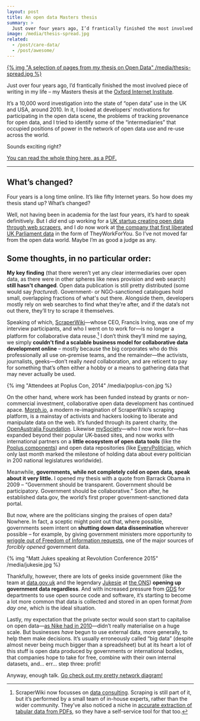 ```yaml
---
layout: post
title: An open data Masters thesis
summary: >
  Just over four years ago, I’d frantically finished the most involved piece of writing in my life: my Masters thesis about Open Data. Today I take a look back at how Open Data has panned out over the intervening four years.
image: /media/thesis-spread.jpg
related:
  - /post/care-data/
  - /post/awesome/
---
```


[{% img "A selection of pages from my thesis on Open Data" /media/thesis-spread.jpg %}](/media/thesis.pdf)

Just over four years ago, I’d frantically finished the most involved piece of writing in my life – my Masters thesis at the [Oxford Internet Institute](http://www.oii.ox.ac.uk).

It’s a 10,000 word investigation into the state of “open data” use in the UK and USA, around 2010. In it, I looked at developers’ motivations for participating in the open data scene, the problems of tracking provenance for open data, and I tried to identify some of the “intermediaries” that occupied positions of power in the network of open data use and re-use across the world.

Sounds exciting right?

[You can read the whole thing here, as a PDF.](/media/thesis.pdf)

<hr class="stars">

## What’s changed?

Four years is a long time online. It’s like fifty Internet years. So how does my thesis stand up? What’s changed?

Well, not having been in academia for the last four years, it’s hard to speak definitively. But I *did* end up working for a [UK startup creating open data through web scrapers](https://scraperwiki.com), and I *do* now work at [the company that first liberated UK Parliament data](https://mysociety.org) in the form of TheyWorkForYou. So I’ve not moved far from the open data world. Maybe I’m as good a judge as any.

## Some thoughts, in no particular order:

**My key finding** (that there weren’t yet any clear intermediaries over open data, as there were in other spheres like news provision and web search) **still hasn't changed**. Open data publication is still pretty distributed (some would say *fractured*). Government- or NGO-sanctioned catalogues hold small, overlapping fractions of what's out there. Alongside them, developers mostly rely on web searches to find what they’re after, and if the data’s not out there, they’ll try to scrape it themselves.

Speaking of which, [ScraperWiki](https://scraperwiki.com)—whose CEO, Francis Irving, was one of my interview participants, and who I went on to work for—is no longer a platform for collaborative data reuse.[^1] I don’t think they’ll mind me saying, we simply **couldn’t find a scalable business model for collaborative data development online** – mostly because the big corporates who do this professionally all use on-premise teams, and the remainder—the activists, journalists, geeks—don’t really *need* collaboration, and are reticent to pay for something that’s often either a hobby or a means to gathering data that may never actually be used.

[^1]: ScraperWiki now focusses on [data consulting](https://scraperwiki.com/consulting). Scraping is still part of it, but it’s performed by a small team of in-house experts, rather than the wider community. They’ve also noticed a niche in [accurate extraction of tabular data from PDFs](https://pdftables.com), so they have a self-service tool for that too.

{% img "Attendees at Poplus Con, 2014" /media/poplus-con.jpg %}

On the other hand, where work has been funded instead by grants or non-commercial investment, collaborative open data development has continued apace. [Morph.io](https://morph.io), a modern re-imagination of ScraperWiki’s scraping platform, is a mainstay of activists and hackers looking to liberate and manipulate data on the web. It’s funded through its parent charity, the [OpenAustralia Foundation](https://www.openaustraliafoundation.org.au). Likewise [mySociety](https://mysociety.org)—who I now work for—has expanded beyond their popular UK-based sites, and now works with international partners on a **little ecosystem of open data tools** (like the [Poplus components](http://poplus.org)) and open data repositories (like [EveryPolitician](http://everypolitician.org), which only last month marked the milestone of holding data about every politician in 200 national legislatures worldwide).

Meanwhile, **governments, while not completely cold on open data, speak about it very little.** I opened my thesis with a quote from Barrack Obama in 2009 – “Government should be transparent. Government should be participatory. Government should be collaborative.” Soon after, he established data.gov, the world’s first proper government-sanctioned data portal.

But now, where are the politicians singing the praises of open data? Nowhere. In fact, a sceptic might point out that, where possible, governments seem intent on **shutting down data dissemination** wherever possible – for example, by giving government ministers more opportunity to [wriggle out of Freedom of Information requests](http://www.bbc.co.uk/news/uk-politics-33608344), one of the major sources of *forcibly opened* government data.

{% img "Matt Jukes speaking at Revolution Conference 2015" /media/jukesie.jpg %}

Thankfully, however, there are lots of geeks inside government (like the team at [data.gov.uk](https://data.gov.uk) and the legendary [Jukesie](https://twitter.com/jukesie) at [the ONS](http://digitalpublishing.ons.gov.uk)) **opening up government data regardless**. And with increased pressure from [GDS](https://gds.blog.gov.uk/about/) for departments to use open source code and software, it’s starting to become a lot more common that data is collected and stored in an open format *from day one*, which is the ideal situation.

Lastly, my expectation that the private sector would soon start to capitalise on open data—[as Nike had in 2010](http://blog.okfn.org/2011/07/27/and-so-corporations-begin-to-open-data/)—didn’t really materialise on a huge scale. But businesses *have* begun to use external data, more generally, to help them make decisions. It’s usually erroneously called “big data” (despite almost never being much bigger than a spreadsheet) but at its heart a lot of this stuff is open data produced by governments or international bodies, that companies hope to take for free, combine with their own internal datasets, and… err… step three: profit!

Anyway, enough talk. [Go check out my pretty network diagram!](/media/thesis.pdf)
